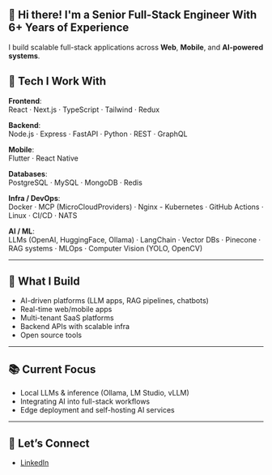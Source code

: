 ## 👋 Hi there! I'm a Senior Full-Stack Engineer With 6+ Years of Experience

I build scalable full-stack applications across **Web**, **Mobile**, and **AI-powered systems**.

## 🔧 Tech I Work With

**Frontend**:  
React · Next.js · TypeScript · Tailwind · Redux

**Backend**:  
Node.js · Express · FastAPI · Python · REST · GraphQL

**Mobile**:  
Flutter · React Native

**Databases**:  
PostgreSQL · MySQL · MongoDB · Redis

**Infra / DevOps**:  
Docker · MCP (MicroCloudProviders) · Nginx - Kubernetes · GitHub Actions · Linux · CI/CD · NATS

**AI / ML**:  
LLMs (OpenAI, HuggingFace, Ollama) · LangChain · Vector DBs · Pinecone · RAG systems · MLOps · Computer Vision (YOLO, OpenCV)

---

## 🚀 What I Build
- AI-driven platforms (LLM apps, RAG pipelines, chatbots)
- Real-time web/mobile apps
- Multi-tenant SaaS platforms
- Backend APIs with scalable infra
- Open source tools

---

## 📚 Current Focus
- Local LLMs & inference (Ollama, LM Studio, vLLM)
- Integrating AI into full-stack workflows
- Edge deployment and self-hosting AI services

---

## 🤝 Let’s Connect
- [LinkedIn](https://www.linkedin.com/in/ahsanshamsuddin)
